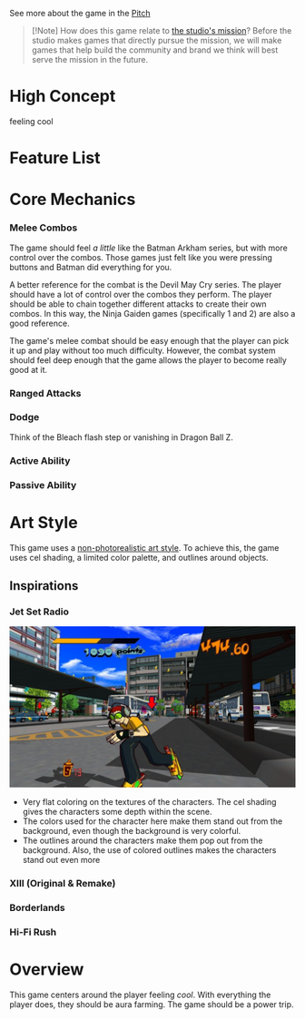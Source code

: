 See more about the game in the [Pitch](<./Pitch.md>)

> [!Note] How does this game relate to [the studio's mission](<../Home.md>)?
> Before the studio makes games that directly pursue the mission, we will make games that help build the community and brand we think will best serve the mission in the future.

# High Concept
feeling cool

# Feature List

# Core Mechanics
### Melee Combos

The game should feel *a little* like the Batman Arkham series, but with more control over the combos. Those games just felt like you were pressing buttons and Batman did everything for you.

A better reference for the combat is the Devil May Cry series. The player should have a lot of control over the combos they perform. The player should be able to chain together different attacks to create their own combos. In this way, the Ninja Gaiden games (specifically 1 and 2) are also a good reference.

The game's melee combat should be easy enough that the player can pick it up and play without too much difficulty. However, the combat system should feel deep enough that the game allows the player to become really good at it.

### Ranged Attacks
### Dodge

Think of the Bleach flash step or vanishing in Dragon Ball Z.

### Active Ability
### Passive Ability

# Art Style

This game uses a [non-photorealistic art style](https://en.wikipedia.org/wiki/Non-photorealistic_rendering). To achieve this, the game uses cel shading, a limited color palette, and outlines around objects.

## Inspirations

### Jet Set Radio
![](<../_META/Attachments/screen_shot_2446.jpeg>)

- Very flat coloring on the textures of the characters. The cel shading gives the characters some depth within the scene.
- The colors used for the character here make them stand out from the background, even though the background is very colorful.
- The outlines around the characters make them pop out from the background. Also, the use of colored outlines makes the characters stand out even more

### XIII (Original & Remake)

### Borderlands

### Hi-Fi Rush

# Overview

This game centers around the player feeling *cool*. With everything the player does, they should be aura farming. The game should be a power trip.
